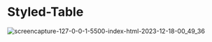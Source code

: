 # Styled-Table

![screencapture-127-0-0-1-5500-index-html-2023-12-18-00_49_36](https://github.com/Krisheditz03/Styled-Table/assets/135522095/b6d5a6b7-7e60-42e5-90dd-7c294f98bf4e)
